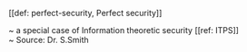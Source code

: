 [[def:  perfect-security, Perfect security]]

~ a special case of Information theoretic security [[ref: ITPS]]  
~ Source: Dr. S.Smith
